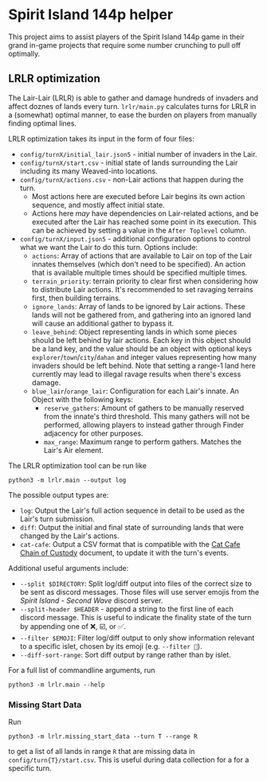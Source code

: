 # Spirit Island 144p helper

This project aims to assist players of the Spirit Island 144p game in their grand in-game projects that require some number crunching to pull off optimally.

## LRLR optimization

The Lair-Lair (LRLR) is able to gather and damage hundreds of invaders and affect doznes of lands every turn. `lrlr/main.py` calculates turns for LRLR in a (somewhat) optimal manner, to ease the burden on players from manually finding optimal lines.

LRLR optimization takes its input in the form of four files:
- `config/turnX/initial_lair.json5` - initial number of invaders in the Lair.
- `config/turnX/start.csv` - initial state of lands surrounding the Lair including its many Weaved-into locations.
- `config/turnX/actions.csv` - non-Lair actions that happen during the turn.
  - Most actions here are executed before Lair begins its own action sequence, and mostly affect initial state.
  - Actions here _may_ have dependencies on Lair-related actions, and be executed after the Lair has reached some point in its execution. This can be achieved by setting a value in the `After Toplevel` column.
- `config/turnX/input.json5` - additional configuration options to control what we want the Lair to do this turn. Options include:
  - `actions`: Array of actions that are available to Lair on top of the Lair innates themselves (which don't need to be specified). An action that is available multiple times should be specified multiple times.
  - `terrain_priority`: terrain priority to clear first when considering how to distribute Lair actions. It's recommended to set ravaging terrains first, then building terrains.
  - `ignore_lands`: Array of lands to be ignored by Lair actions. These lands will not be gathered from, and gathering into an ignored land will cause an additional gather to bypass it.
  - `leave_behind`: Object representing lands in which some pieces should be left behind by lair actions. Each key in this object should be a land key, and the value should be an object with optional keys `explorer`/`town`/`city`/`dahan` and integer values representing how many invaders should be left behind. Note that setting a range-1 land here currently may lead to illegal ravage results when there's excess damage.
  - `blue_lair`/`orange_lair`: Configuration for each Lair's innate. An Object with the following keys:
    - `reserve_gathers`: Amount of gathers to be manually reserved from the innate's third threshold. This many gathers will not be performed, allowing players to instead gather through Finder adjacency for other purposes.
    - `max_range`: Maximum range to perform gathers. Matches the Lair's Air element.

The LRLR optimization tool can be run like
```
python3 -m lrlr.main --output log
```

The possible output types are:
- `log`: Output the Lair's full action sequence in detail to be used as the Lair's turn submission.
- `diff`: Output the initial and final state of surrounding lands that were changed by the Lair's actions.
- `cat-cafe`: Output a CSV format that is compatible with the [Cat Cafe Chain of Custody](https://docs.google.com/spreadsheets/d/1x9654XIyF7MKBAcl5Itv4OQ9JLdwQlXY1-Y3E6svHwY) document, to update it with the turn's events.

Additional useful arguments include:
- `--split $DIRECTORY`: Split log/diff output into files of the correct size to be sent as discord messages. Those files will use server emojis from the _Spirit Island - Second Wave_ discord server.
- `--split-header $HEADER` - append a string to the first line of each discord message. This is useful to indicate the finality state of the turn by appending one of ❌, ☑️, or ✅.
- `--filter $EMOJI`: Filter log/diff output to only show information relevant to a specific islet, chosen by its emoji (e.g. `--filter 🍪`).
- `--diff-sort-range`: Sort diff output by range rather than by islet.

For a full list of commandline arguments, run
```
python3 -m lrlr.main --help
```

### Missing Start Data

Run
```
python3 -m lrlr.missing_start_data --turn T --range R
```
to get a list of all lands in range `R` that are missing data in `config/turn{T}/start.csv`. This is useful during data collection for a for a specific turn.
